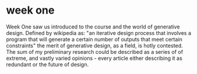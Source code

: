 # week one 
Week One saw us introduced to the course and the world of generative design. Defined by wikipedia as: "an iterative design process that involves a program that will generate a certain number of outputs that meet certain constraints" the merit of generative design, as a field, is hotly contested.  The sum of my preliminary research could be described as a series of of extreme, and vastly varied opinions - every article either describing it as redundant or the future of design. 
